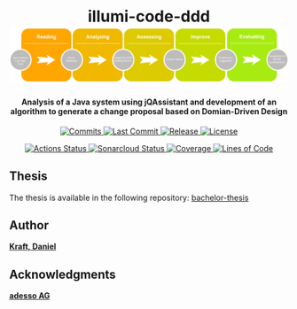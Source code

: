 <h1 align="center">
  <br>
    illumi-code-ddd
  <br>
  <img src="/gfx/Workflow_eng.png?raw=true "Workflow"" 
       alt="illumi-code-ddd">
  <br>
</h1>

<h4 align="center">
  Analysis of a Java system using jQAssistant and development of an algorithm to generate a change proposal based on Domian-Driven Design
</h4>

<p align="center">
  <a href="https://github.com/DanielKraft/illumi-code-ddd/commits">
    <img src="https://badgen.net/github/commits/DanielKraft/illumi-code-ddd"
         alt="Commits">
  </a>
  <a href="https://github.com/DanielKraft/illumi-code-ddd/commits">
    <img src="https://badgen.net/github/last-commit/DanielKraft/illumi-code-ddd"
         alt="Last Commit">
  </a>
  <a href="https://github.com/DanielKraft/illumi-code-ddd/releases">
    <img src="https://badgen.net/github/release/DanielKraft/illumi-code-ddd"
         alt="Release">
  </a>
  <a href="https://github.com/DanielKraft/illumi-code-ddd/blob/master/LICENSE">
    <img src="https://badgen.net/github/license/DanielKraft/illumi-code-ddd"
         alt="License">
  </a>
</p>

<p align="center">
  <a href="https://github.com/DanielKraft/illumi-code-ddd/actions">
    <img src="https://action-badges.now.sh/DanielKraft/illumi-code-ddd"
         alt="Actions Status">
  </a>
  <a href="https://sonarcloud.io/dashboard?id=DanielKraft_illumi-code-ddd">
    <img src="https://sonarcloud.io/api/project_badges/measure?project=DanielKraft_illumi-code-ddd&metric=alert_status"
         alt="Sonarcloud Status">
  </a>
  <a href="https://sonarcloud.io/component_measures?id=DanielKraft_illumi-code-ddd&metric=coverage&view=list">
    <img src="https://sonarcloud.io/api/project_badges/measure?project=DanielKraft_illumi-code-ddd&metric=coverage"
         alt="Coverage">
  </a>
  <a href="https://sonarcloud.io/dashboard?id=DanielKraft_illumi-code-ddd">
    <img src="https://sonarcloud.io/api/project_badges/measure?project=DanielKraft_illumi-code-ddd&metric=ncloc"
         alt="Lines of Code">
  </a>
</p>

## Thesis
The thesis is available in the following repository: [bachelor-thesis](https://github.com/DanielKraft/bachelor-thesis)

## Author
[**Kraft, Daniel**](https://github.com/DanielKraft)

## Acknowledgments
[**adesso AG**](https://www.adesso.de/de/)

